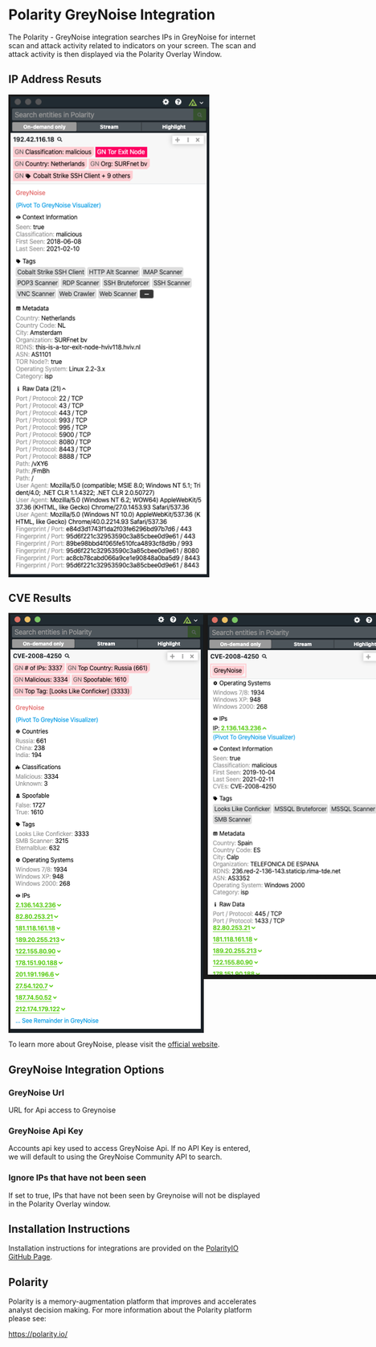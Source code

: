 # Polarity GreyNoise Integration
The Polarity - GreyNoise integration searches IPs in GreyNoise for internet scan and attack activity related to indicators on your screen.  The scan and attack activity is then displayed  via the Polarity Overlay Window.

## IP Address Resuts
<div style="display: flex; justify-content: flex-start; align-items: flex-start;">
  <img width="400" alt="Integration Example IP Address" src="./assets/ip.png">
</div>

## CVE Results
<div style="display: flex; justify-content: flex-start; align-items: flex-start;">
  <img width="400" alt="Integration Example IP Address" src="./assets/cve.png">
  <img width="400" alt="Integration Example Indicators" src="./assets/cve-expanded-ip.png">
</div>

To learn more about GreyNoise, please visit the [official website](https://greynoise.io).


## GreyNoise Integration Options

### GreyNoise Url
URL for Api access to Greynoise

### GreyNoise Api Key
Accounts api key used to access GreyNoise Api. If no API Key is entered, we will default to using the GreyNoise Community API to search.

### Ignore IPs that have not been seen
If set to true, IPs that have not been seen by Greynoise will not be displayed in the Polarity Overlay window.



## Installation Instructions

Installation instructions for integrations are provided on the [PolarityIO GitHub Page](https://polarityio.github.io/).

## Polarity

Polarity is a memory-augmentation platform that improves and accelerates analyst decision making.  For more information about the Polarity platform please see:

https://polarity.io/
